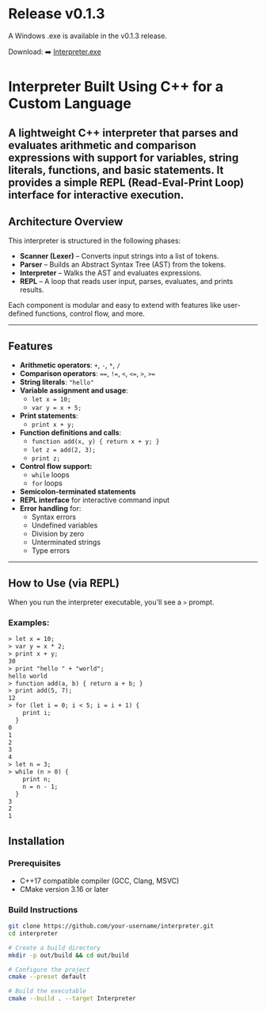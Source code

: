 # Release v0.1.3

A Windows .exe is available in the v0.1.3 release.

Download:
➡️ [Interpreter.exe](https://github.com/abhiraj-kale/Interpreter/releases/tag/v0.1.3)

# Interpreter Built Using C++ for a Custom Language

A lightweight C++ interpreter that parses and evaluates arithmetic and comparison expressions with support for variables, string literals, functions, and basic statements. It provides a simple REPL (Read-Eval-Print Loop) interface for interactive execution.
---

## Architecture Overview

This interpreter is structured in the following phases:

- **Scanner (Lexer)** – Converts input strings into a list of tokens.
- **Parser** – Builds an Abstract Syntax Tree (AST) from the tokens.
- **Interpreter** – Walks the AST and evaluates expressions.
- **REPL** – A loop that reads user input, parses, evaluates, and prints results.

Each component is modular and easy to extend with features like user-defined functions, control flow, and more.

---

## Features

- **Arithmetic operators**: `+`, `-`, `*`, `/`
- **Comparison operators**: `==`, `!=`, `<`, `<=`, `>`, `>=`
- **String literals**: `"hello"`
- **Variable assignment and usage**:
  - `let x = 10;`
  - `var y = x + 5;`
- **Print statements**:
  - `print x + y;`
- **Function definitions and calls**:
  - `function add(x, y) { return x + y; }`
  - `let z = add(2, 3);`
  - `print z;`
- **Control flow support:**
  - `while` loops
  - `for` loops
- **Semicolon-terminated statements**
- **REPL interface** for interactive command input
- **Error handling** for:
  - Syntax errors
  - Undefined variables
  - Division by zero
  - Unterminated strings
  - Type errors
---

## How to Use (via REPL)

When you run the interpreter executable, you'll see a `>` prompt.

### Examples:

```txt
> let x = 10;
> var y = x * 2;
> print x + y;
30
> print "hello " + "world";
hello world
> function add(a, b) { return a + b; }
> print add(5, 7);
12
> for (let i = 0; i < 5; i = i + 1) {
    print i;
  }
0
1
2
3
4
> let n = 3;
> while (n > 0) {
    print n;
    n = n - 1;
  }
3
2
1
```
## Installation

### Prerequisites

- C++17 compatible compiler (GCC, Clang, MSVC)
- CMake version 3.16 or later

### Build Instructions

```bash
git clone https://github.com/your-username/interpreter.git
cd interpreter

# Create a build directory
mkdir -p out/build && cd out/build

# Configure the project
cmake --preset default

# Build the executable
cmake --build . --target Interpreter
```
